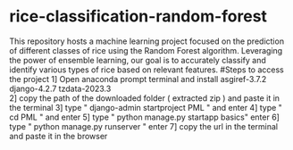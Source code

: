 # rice-classification-random-forest
This repository hosts a machine learning project focused on the prediction of different classes of rice using the Random Forest algorithm. Leveraging the power of ensemble learning, our goal is to accurately classify and identify various types of rice based on relevant features. 
#Steps to access the project
1] Open anaconda prompt terminal and install asgiref-3.7.2 django-4.2.7 tzdata-2023.3                                                                               
2] copy the path of the downloaded folder ( extracted zip ) and paste it in the terminal
3] type " django-admin startproject PML " and enter
4] type " cd PML " and enter
5] type " python manage.py startapp basics" enter
6] type " python manage.py runserver " enter
7] copy the url in the terminal and paste it in the browser
